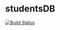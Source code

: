 # studentsDB

[![Build Status](https://travis-ci.org/szneler/studentsDB.svg?branch=master)](https://travis-ci.org/szneler/studentsDB)
